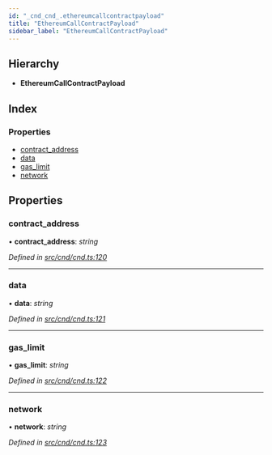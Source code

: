 ```yaml
---
id: "_cnd_cnd_.ethereumcallcontractpayload"
title: "EthereumCallContractPayload"
sidebar_label: "EthereumCallContractPayload"
---
```


## Hierarchy

* **EthereumCallContractPayload**

## Index

### Properties

* [contract_address](_cnd_cnd_.ethereumcallcontractpayload.md#contract_address)
* [data](_cnd_cnd_.ethereumcallcontractpayload.md#data)
* [gas_limit](_cnd_cnd_.ethereumcallcontractpayload.md#gas_limit)
* [network](_cnd_cnd_.ethereumcallcontractpayload.md#network)

## Properties

###  contract_address

• **contract_address**: *string*

*Defined in [src/cnd/cnd.ts:120](https://github.com/comit-network/comit-js-sdk/blob/a4cf34a/src/cnd/cnd.ts#L120)*

___

###  data

• **data**: *string*

*Defined in [src/cnd/cnd.ts:121](https://github.com/comit-network/comit-js-sdk/blob/a4cf34a/src/cnd/cnd.ts#L121)*

___

###  gas_limit

• **gas_limit**: *string*

*Defined in [src/cnd/cnd.ts:122](https://github.com/comit-network/comit-js-sdk/blob/a4cf34a/src/cnd/cnd.ts#L122)*

___

###  network

• **network**: *string*

*Defined in [src/cnd/cnd.ts:123](https://github.com/comit-network/comit-js-sdk/blob/a4cf34a/src/cnd/cnd.ts#L123)*
